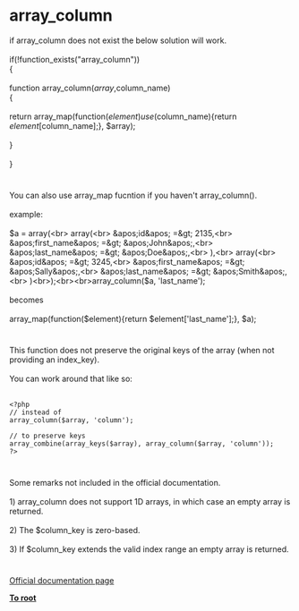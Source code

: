 # array_column



if array_column does not exist the below solution will work.<br><br>if(!function_exists("array_column"))<br>{<br><br>    function array_column($array,$column_name)<br>    {<br><br>        return array_map(function($element) use($column_name){return $element[$column_name];}, $array);<br><br>    }<br><br>}  

#

You can also use array_map fucntion if you haven&apos;t array_column().<br><br>example:<br><br>$a = array(<br>    array(<br>        &apos;id&apos; =&gt; 2135,<br>        &apos;first_name&apos; =&gt; &apos;John&apos;,<br>        &apos;last_name&apos; =&gt; &apos;Doe&apos;,<br>    ),<br>    array(<br>        &apos;id&apos; =&gt; 3245,<br>        &apos;first_name&apos; =&gt; &apos;Sally&apos;,<br>        &apos;last_name&apos; =&gt; &apos;Smith&apos;,<br>    )<br>);<br><br>array_column($a, &apos;last_name&apos;);<br><br>becomes<br><br>array_map(function($element){return $element[&apos;last_name&apos;];}, $a);  

#

This function does not preserve the original keys of the array (when not providing an index_key).<br><br>You can work around that like so:<br><br>

```
<?php
// instead of
array_column($array, 'column');

// to preserve keys
array_combine(array_keys($array), array_column($array, 'column'));
?>
```
  

#

Some remarks not included in the official documentation.<br><br>1) array_column does not support 1D arrays, in which case an empty array is returned.<br><br>2) The $column_key is zero-based.<br><br>3) If $column_key extends the valid index range an empty array is returned.  

#

[Official documentation page](https://www.php.net/manual/en/function.array-column.php)

**[To root](/README.md)**